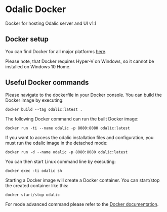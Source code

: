 # Odalic Docker
Docker for hosting Odalic server and UI v1.1

## Docker setup
You can find Docker for all major platforms [here](https://www.docker.com/community-edition).

Please note, that Docker requires Hyper-V on Windows, so it cannot be installed on Windows 10 Home.

## Useful Docker commands

Please navigate to the dockerfile in your Docker console. You can build the Docker image by executing:

```
docker build --tag odalic:latest .
```

The following Docker command can run the built Docker image:

```
docker run -ti --name odalic -p 8080:8080 odalic:latest
```

If you want to access the odalic installation files and configuration, you must run the odalic image in the detached mode:

```
docker run -d --name odalic -p 8080:8080 odalic:latest
```

You can then start Linux command line by executing:

```
docker exec -ti odalic sh
```

Starting a Docker image will create a Docker container. You can start/stop the created container like this:

```
docker start/stop odalic
```

For mode advanced command please refer to the [Docker documentation](https://docs.docker.com/engine/reference/commandline/cli/).
